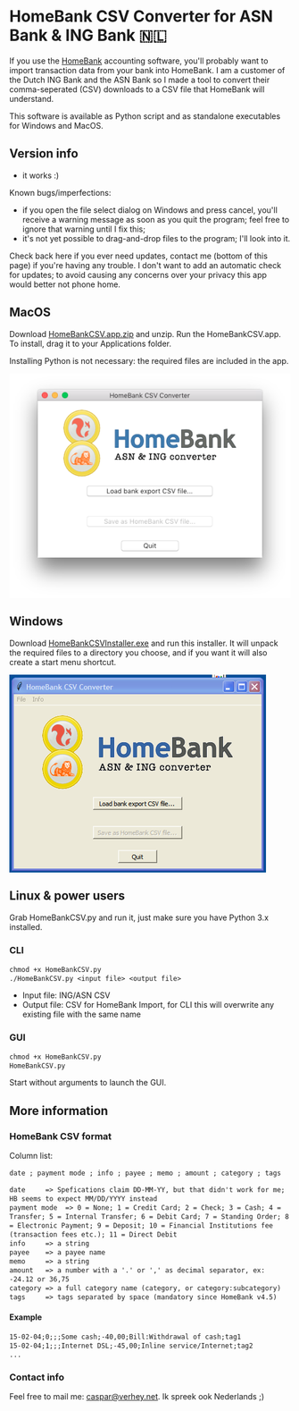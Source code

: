# HomeBank CSV Converter for ASN Bank & ING Bank 🇳🇱

If you use the [HomeBank](http://homebank.free.fr/en/index.php) accounting software, you'll probably want to import transaction data from your bank into HomeBank. I am a customer of the Dutch ING Bank and the ASN Bank so I made a tool to convert their comma-seperated (CSV) downloads to a CSV file that HomeBank will understand.

This software is available as Python script and as standalone executables for Windows and MacOS.
 
## Version info
+ it works :)

Known bugs/imperfections:
- if you open the file select dialog on Windows and press cancel, you'll receive a warning message as soon as you quit the program; feel free to ignore that warning until I fix this;
- it's not yet possible to drag-and-drop files to the program; I'll look into it.

Check back here if you ever need updates, contact me (bottom of this page) if you're having any trouble. I don't want to add an automatic check for updates; to avoid causing any concerns over your privacy this app would better not phone home.

## MacOS
Download [HomeBankCSV.app.zip](https://github.com/cwverhey/HomeBankCSV/raw/master/releases/HomeBankCSV.app.zip) and unzip. Run the HomeBankCSV.app. To install, drag it to your Applications folder.

Installing Python is not necessary: the required files are included in the app.

<img align="left" src="build-files/images/screenshot_macos.png" />
<br clear="all" />

## Windows
Download [HomeBankCSVInstaller.exe](https://github.com/cwverhey/HomeBankCSV/raw/master/releases/HomeBankCSVInstaller.exe) and run this installer. It will unpack the required files to a directory you choose, and if you want it will also create a start menu shortcut.

<img align="left" src="build-files/images/screenshot_windows.png" />
<br clear="all" />

## Linux & power users
Grab HomeBankCSV.py and run it, just make sure you have Python 3.x installed.

### CLI
    chmod +x HomeBankCSV.py
	./HomeBankCSV.py <input file> <output file>

- Input file: ING/ASN CSV
- Output file: CSV for HomeBank Import, for CLI this will overwrite any existing file with the same name

### GUI
    chmod +x HomeBankCSV.py
	HomeBankCSV.py

Start without arguments to launch the GUI.

## More information
### HomeBank CSV format
Column list:

    date ; payment mode ; info ; payee ; memo ; amount ; category ; tags

```
date     => Spefications claim DD-MM-YY, but that didn't work for me; HB seems to expect MM/DD/YYYY instead
payment mode  => 0 = None; 1 = Credit Card; 2 = Check; 3 = Cash; 4 = Transfer; 5 = Internal Transfer; 6 = Debit Card; 7 = Standing Order; 8 = Electronic Payment; 9 = Deposit; 10 = Financial Institutions fee (transaction fees etc.); 11 = Direct Debit
info     => a string
payee    => a payee name
memo     => a string
amount   => a number with a '.' or ',' as decimal separator, ex: -24.12 or 36,75
category => a full category name (category, or category:subcategory)
tags	 => tags separated by space (mandatory since HomeBank v4.5)
```

#### Example
    15-02-04;0;;;Some cash;-40,00;Bill:Withdrawal of cash;tag1
    15-02-04;1;;;Internet DSL;-45,00;Inline service/Internet;tag2
    ...

### Contact info
Feel free to mail me: caspar@verhey.net. Ik spreek ook Nederlands ;)